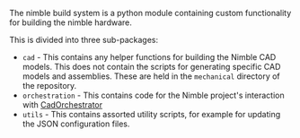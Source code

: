 The nimble build system is a python module containing custom functionality for building the nimble hardware.

This is divided into three sub-packages:

* `cad` - This contains any helper functions for building the Nimble CAD models. This does not contain the scripts for generating specific CAD models and assemblies. These are held in the `mechanical` directory of the repository.
* `orchestration` - This contains code for the Nimble project's interaction with [CadOrchestrator](https://gitlab.com/gitbuilding/cadorchestrator)
* `utils` - This contains assorted utility scripts, for example for updating the JSON configuration files.
